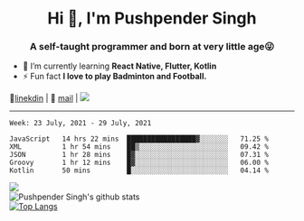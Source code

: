 <h1 align="center">Hi 👋, I'm Pushpender Singh</h1>
<h3 align="center">A self-taught programmer and born at very little age😜</h3>

- 🌱 I’m currently learning **React Native, Flutter, Kotlin**
- ⚡ Fun fact **I love to play Badminton and Football.**

👔[linekdin](https://www.linkedin.com/in/pushpender-singh-240061202/) | 📧 [mail](mailto:pushpendersingh694@gmail.com) | ![](https://komarev.com/ghpvc/?username=pushpender-singh-ap&color=blue)


---

<!--START_SECTION:waka-->
```text
Week: 23 July, 2021 - 29 July, 2021

JavaScript   14 hrs 22 mins  █████████████████▓░░░░░░░   71.25 % 
XML          1 hr 54 mins    ██▒░░░░░░░░░░░░░░░░░░░░░░   09.42 % 
JSON         1 hr 28 mins    █▓░░░░░░░░░░░░░░░░░░░░░░░   07.31 % 
Groovy       1 hr 12 mins    █▓░░░░░░░░░░░░░░░░░░░░░░░   06.00 % 
Kotlin       50 mins         █░░░░░░░░░░░░░░░░░░░░░░░░   04.14 % 
```
<!--END_SECTION:waka-->

<img align="left" src="https://github-readme-streak-stats.herokuapp.com/?user=pushpender-singh-ap&theme=dark" /></br>
![Pushpender Singh's github stats](https://github-readme-stats.vercel.app/api?username=pushpender-singh-ap&show_icons=true&theme=radical&count_private=true)</br>
[![Top Langs](https://github-readme-stats.vercel.app/api/top-langs/?username=pushpender-singh-ap&theme=radical)](https://github.com/pushpender-singh-ap/github-readme-stats)
